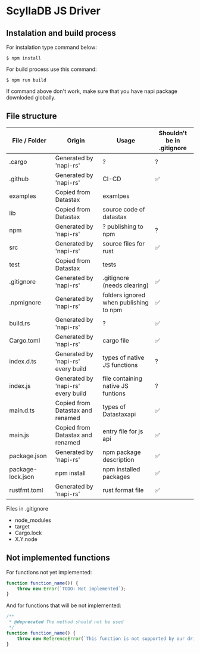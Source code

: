 # ScyllaDB JS Driver

## Instalation and build process
For instalation type command below:
```
$ npm install
```

For build process use this command:
```
$ npm run build
```

If command above don't work, make sure that you have napi package downloded globally.

## File structure
File / Folder | Origin | Usage | Shouldn't be in .gitignore
--- | --- | --- | ---
.cargo          | Generated by 'napi-rs'    | ?                     | ?
.github         | Generated by 'napi-rs'    | CI-CD                 | ✅
examples        | Copied from Datastax      | examlpes              |
lib             | Copied from Datastax      | source code of datastax | 
npm             | Generated by 'napi-rs'    | ? publishing to npm   | ?
src             | Generated by 'napi-rs'    | source files for rust | ✅
test            | Copied from Datastax      | tests                 | 
.gitignore      | Generated by 'napi-rs'    | .gitignore (needs clearing) | ✅
.npmignore      | Generated by 'napi-rs'    | folders ignored when publishing to npm | ✅
build.rs        | Generated by 'napi-rs'    | ?                     | ✅
Cargo.toml      | Generated by 'napi-rs'    | cargo file            | ✅
index.d.ts      | Generated by 'napi-rs' every build | types of native JS functions | ?
index.js        | Generated by 'napi-rs' every build | file containing native JS funtions | ?
main.d.ts       | Copied from Datastax and renamed | types of Datastaxapi   | ✅
main.js         | Copied from Datastax and renamed | entry file for js api     | ✅
package.json    | Generated by 'napi-rs'    | npm package description   | ✅
package-lock.json   | npm install           | npm installed packages    | ✅
rustfmt.toml    | Generated by 'napi-rs'    | rust format file          | ✅


Files in .gitignore
- node_modules
- target
- Cargo.lock
- X.Y.node

## Not implemented functions
For functions not yet implemented:
```js
function function_name()) {
    throw new Error(`TODO: Not implemented`);
}
```

And for functions that will be not implemented:
```js
/**
 * @deprecated The method should not be used
 */
function function_name() {
    throw new ReferenceError(`This function is not supported by our driver`);
}
```